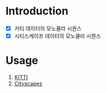 # Introduction
- [x] 키티 데이터의 모노큘라 시퀀스
- [x] 시티스케이프 데이터의 모노큘라 시퀀스
# Usage
1. [KITTI](https://github.com/Doyosae/KITTIDataset/blob/master/KITTI/README.md)  
2. [Cityscapes](https://github.com/Doyosae/KITTIDataset/blob/master/Cityscapes/README.md)  
